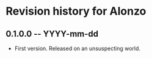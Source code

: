 # Revision history for Alonzo

## 0.1.0.0 -- YYYY-mm-dd

* First version. Released on an unsuspecting world.
